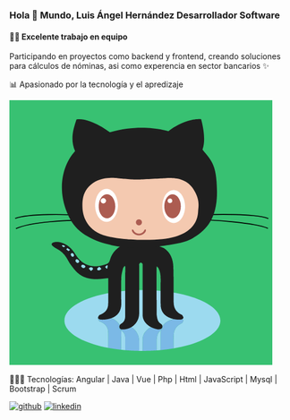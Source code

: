 ### Hola 👋 Mundo, Luis Ángel Hernández Desarrollador Software
#### 💪🏼 Excelente trabajo en equipo 

Participando en proyectos como backend y frontend, creando soluciones para cálculos de nóminas, asi como experencia en sector bancarios ✨

📊 Apasionado por la tecnología y el apredizaje 

![Software Developer Angular](https://raw.githubusercontent.com/Potential17/Potential17/master/github-logo-octocat-.gif)


👩🏻‍💻 Tecnologías:  Angular | Java | Vue | Php | Html | JavaScript | Mysql | Bootstrap | Scrum           
        
[<img src='https://cdn.jsdelivr.net/npm/simple-icons@3.0.1/icons/github.svg' alt='github' height='40'>](https://github.com/LuisAngelHS)  [<img src='https://cdn.jsdelivr.net/npm/simple-icons@3.0.1/icons/linkedin.svg' alt='linkedin' height='40'>](https://www.linkedin.com/in/luis-angel-hernandez-web-developer//)  

